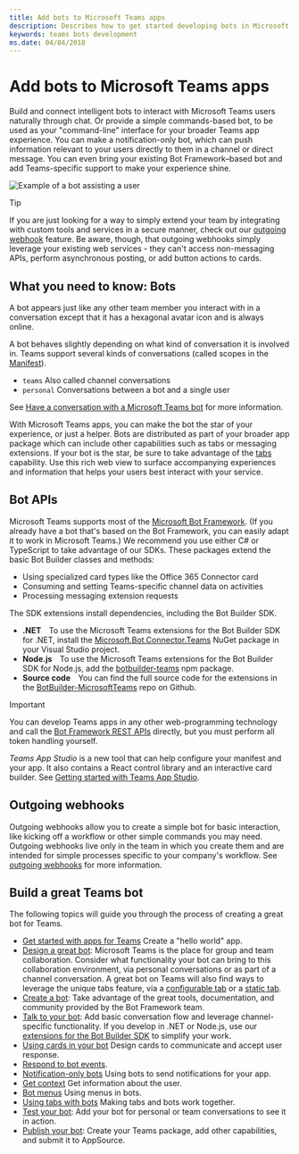 ```yaml
---
title: Add bots to Microsoft Teams apps
description: Describes how to get started developing bots in Microsoft Teams
keywords: teams bots development
ms.date: 04/04/2018
---
```

# Add bots to Microsoft Teams apps

Build and connect intelligent bots to interact with Microsoft Teams users naturally through chat. Or provide a simple commands-based bot, to be used as your "command-line" interface for your broader Teams app experience. You can make a notification-only bot, which can push information relevant to your users directly to them in a channel or direct message. You can even bring your existing Bot Framework&ndash;based bot and add Teams-specific support to make your experience shine.

![Example of a bot assisting a user](~/assets/images/bot_example.png)

> [!TIP]
> If you are just looking for a way to simply extend your team by integrating with custom tools and services in a secure manner, check out our [outgoing webhook](~/concepts/outgoingwebhook) feature. Be aware, though, that outgoing webhooks simply leverage your existing web services - they can't access non-messaging APIs, perform asynchronous posting, or add button actions to cards.

## What you need to know: Bots

A bot appears just like any other team member you interact with in a conversation except that it has a hexagonal avatar icon and is always online.

A bot behaves slightly depending on what kind of conversation it is involved in. Teams support several kinds of conversations (called scopes in the [Manifest](~/resources/schema/manifest-schema)).

* `teams` Also called channel conversations
* `personal` Conversations between a bot and a single user

See [Have a conversation with a Microsoft Teams bot](~/concepts/bots/conversations/bots-conversations) for more information.

With Microsoft Teams apps, you can make the bot the star of your experience, or just a helper. Bots are distributed as part of your broader app package which can include other capabilities such as tabs or messaging extensions. If your bot is the star, be sure to take advantage of the [tabs](~/concepts/tabs/tabs-overview) capability. Use this rich web view to surface accompanying experiences and information that helps your users best interact with your service.

## Bot APIs

Microsoft Teams supports most of the [Microsoft Bot Framework](https://dev.botframework.com/). (If you already have a bot that's based on the Bot Framework, you can easily adapt it to work in Microsoft Teams.) We recommend you use either C# or TypeScript to take advantage of our SDKs. These packages extend the basic Bot Builder classes and methods:

* Using specialized card types like the Office 365 Connector card
* Consuming and setting Teams-specific channel data on activities
* Processing messaging extension requests

The SDK extensions install dependencies, including the Bot Builder SDK.

* **.NET**&emsp;To use the Microsoft Teams extensions for the Bot Builder SDK for .NET, install the [Microsoft.Bot.Connector.Teams](https://www.nuget.org/packages/Microsoft.Bot.Connector.Teams) NuGet package in your Visual Studio project.
* **Node.js**&emsp;To use the Microsoft Teams extensions for the Bot Builder SDK for Node.js, add the [botbuilder-teams](https://www.npmjs.com/package/botbuilder-teams) npm package.
* **Source code**&emsp;You can find the full source code for the extensions in the [BotBuilder-MicrosoftTeams](https://github.com/OfficeDev/BotBuilder-MicrosoftTeams) repo on Github.

> [!IMPORTANT]
> You can develop Teams apps in any other web-programming technology and call the [Bot Framework REST APIs](https://docs.microsoft.com/en-us/bot-framework/rest-api/bot-framework-rest-overview) directly, but you must perform all token handling yourself.

*Teams App Studio* is a new tool that can help configure your manifest and your app. It also contains a React control library and an interactive card builder. See [Getting started with Teams App Studio](~/get-started/get-started-app-studio).

## Outgoing webhooks

Outgoing webhooks allow you to create a simple bot for basic interaction, like kicking off a workflow or other simple commands you may need. Outgoing webhooks live only in the team in which you create them and are intended for simple processes specific to your company's workflow. See [outgoing webhooks](~/concepts/outgoingwebhook) for more information.

## Build a great Teams bot

The following topics will guide you through the process of creating a great bot for Teams.

* [Get started with apps for Teams](~/get-started/get-started-nodejs) Create a "hello world" app.
* [Design a great bot](~/get-started/design#designing-a-great-bot): Microsoft Teams is the place for group and team collaboration. Consider what functionality your bot can bring to this collaboration environment, via personal conversations or as part of a channel conversation. A great bot on Teams will also find ways to leverage the unique tabs feature, via a [configurable tab](~/concepts/tabs/tabs-overview) or a [static tab](~/concepts/tabs/tabs-static).
* [Create a bot](~/concepts/bots/bots-create): Take advantage of the great tools, documentation, and community provided by the Bot Framework team.
* [Talk to your bot](~/concepts/bots/bots-conversations): Add basic conversation flow and leverage channel-specific functionality. If you develop in .NET or Node.js, use our [extensions for the Bot Builder SDK](~/get-started/code#microsoft-teams-extensions-for-the-bot-builder-sdk) to simplify your work.
* [Using cards in your bot](~/concepts/bots/bots-cards) Design cards to communicate and accept user response.
* [Respond to bot events](~/concepts/bots/bots-notifications).
* [Notification-only bots](~/concepts/bots/bots-notification-only) Using bots to send notifications for your app.
* [Get context](~/concepts/bots/bots-context) Get information about the user.
* [Bot menus](~/concepts/bots/bots-menus) Using menus in bots.
* [Using tabs with bots](~/concepts/bots/bots-with-tabs) Making tabs and bots work together.
* [Test your bot](~/concepts/bots/bots-test): Add your bot for personal or team conversations to see it in action.
* [Publish your bot](~/publishing/apps-publish): Create your Teams package, add other capabilities, and submit it to AppSource.